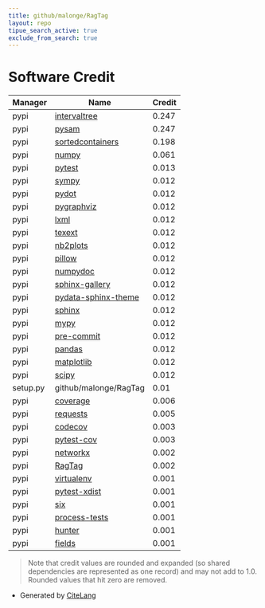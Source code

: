 ```yaml
---
title: github/malonge/RagTag
layout: repo
tipue_search_active: true
exclude_from_search: true
---
```

# Software Credit

|Manager|Name|Credit|
|-------|----|------|
|pypi|[intervaltree](https://github.com/chaimleib/intervaltree)|0.247|
|pypi|[pysam](https://github.com/pysam-developers/pysam)|0.247|
|pypi|[sortedcontainers](http://www.grantjenks.com/docs/sortedcontainers/)|0.198|
|pypi|[numpy](https://www.numpy.org)|0.061|
|pypi|[pytest](https://docs.pytest.org/en/latest/)|0.013|
|pypi|[sympy](https://pypi.org/project/sympy)|0.012|
|pypi|[pydot](https://pypi.org/project/pydot)|0.012|
|pypi|[pygraphviz](https://pypi.org/project/pygraphviz)|0.012|
|pypi|[lxml](https://pypi.org/project/lxml)|0.012|
|pypi|[texext](https://pypi.org/project/texext)|0.012|
|pypi|[nb2plots](https://pypi.org/project/nb2plots)|0.012|
|pypi|[pillow](https://pypi.org/project/pillow)|0.012|
|pypi|[numpydoc](https://pypi.org/project/numpydoc)|0.012|
|pypi|[sphinx-gallery](https://pypi.org/project/sphinx-gallery)|0.012|
|pypi|[pydata-sphinx-theme](https://pypi.org/project/pydata-sphinx-theme)|0.012|
|pypi|[sphinx](https://pypi.org/project/sphinx)|0.012|
|pypi|[mypy](https://pypi.org/project/mypy)|0.012|
|pypi|[pre-commit](https://pypi.org/project/pre-commit)|0.012|
|pypi|[pandas](https://pypi.org/project/pandas)|0.012|
|pypi|[matplotlib](https://pypi.org/project/matplotlib)|0.012|
|pypi|[scipy](https://pypi.org/project/scipy)|0.012|
|setup.py|github/malonge/RagTag|0.01|
|pypi|[coverage](https://pypi.org/project/coverage)|0.006|
|pypi|[requests](https://pypi.org/project/requests)|0.005|
|pypi|[codecov](https://github.com/codecov/codecov-python)|0.003|
|pypi|[pytest-cov](https://github.com/pytest-dev/pytest-cov)|0.003|
|pypi|[networkx](https://networkx.org/)|0.002|
|pypi|[RagTag](https://github.com/malonge/RagTag)|0.002|
|pypi|[virtualenv](https://pypi.org/project/virtualenv)|0.001|
|pypi|[pytest-xdist](https://pypi.org/project/pytest-xdist)|0.001|
|pypi|[six](https://pypi.org/project/six)|0.001|
|pypi|[process-tests](https://pypi.org/project/process-tests)|0.001|
|pypi|[hunter](https://pypi.org/project/hunter)|0.001|
|pypi|[fields](https://pypi.org/project/fields)|0.001|


> Note that credit values are rounded and expanded (so shared dependencies are represented as one record) and may not add to 1.0. Rounded values that hit zero are removed.


- Generated by [CiteLang](https://github.com/vsoch/citelang)
